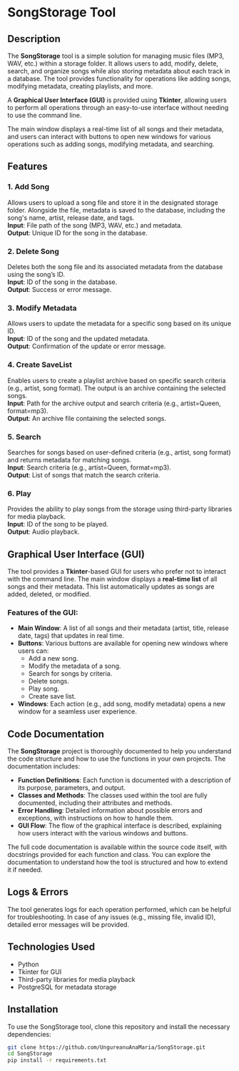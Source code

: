 # SongStorage Tool

## Description  
The **SongStorage** tool is a simple solution for managing music files (MP3, WAV, etc.) within a storage folder. It allows users to add, modify, delete, search, and organize songs while also storing metadata about each track in a database. The tool provides functionality for operations like adding songs, modifying metadata, creating playlists, and more. 

A **Graphical User Interface (GUI)** is provided using **Tkinter**, allowing users to perform all operations through an easy-to-use interface without needing to use the command line.

The main window displays a real-time list of all songs and their metadata, and users can interact with buttons to open new windows for various operations such as adding songs, modifying metadata, and searching.

## Features

### 1. **Add Song**  
Allows users to upload a song file and store it in the designated storage folder. Alongside the file, metadata is saved to the database, including the song's name, artist, release date, and tags.  
**Input**: File path of the song (MP3, WAV, etc.) and metadata.  
**Output**: Unique ID for the song in the database.

### 2. **Delete Song**  
Deletes both the song file and its associated metadata from the database using the song’s ID.  
**Input**: ID of the song in the database.  
**Output**: Success or error message.

### 3. **Modify Metadata**  
Allows users to update the metadata for a specific song based on its unique ID.  
**Input**: ID of the song and the updated metadata.  
**Output**: Confirmation of the update or error message.

### 4. **Create SaveList**  
Enables users to create a playlist archive based on specific search criteria (e.g., artist, song format). The output is an archive containing the selected songs.  
**Input**: Path for the archive output and search criteria (e.g., artist=Queen, format=mp3).  
**Output**: An archive file containing the selected songs.

### 5. **Search**  
Searches for songs based on user-defined criteria (e.g., artist, song format) and returns metadata for matching songs.  
**Input**: Search criteria (e.g., artist=Queen, format=mp3).  
**Output**: List of songs that match the search criteria.

### 6. **Play**  
Provides the ability to play songs from the storage using third-party libraries for media playback.  
**Input**: ID of the song to be played.  
**Output**: Audio playback.

## Graphical User Interface (GUI)
The tool provides a **Tkinter**-based GUI for users who prefer not to interact with the command line. The main window displays a **real-time list** of all songs and their metadata. This list automatically updates as songs are added, deleted, or modified. 

### Features of the GUI:
- **Main Window**: A list of all songs and their metadata (artist, title, release date, tags) that updates in real time.
- **Buttons**: Various buttons are available for opening new windows where users can:
  - Add a new song.
  - Modify the metadata of a song.
  - Search for songs by criteria.
  - Delete songs.
  - Play song.
  - Create save list.
- **Windows**: Each action (e.g., add song, modify metadata) opens a new window for a seamless user experience.

## Code Documentation
The **SongStorage** project is thoroughly documented to help you understand the code structure and how to use the functions in your own projects. The documentation includes:

- **Function Definitions**: Each function is documented with a description of its purpose, parameters, and output.
- **Classes and Methods**: The classes used within the tool are fully documented, including their attributes and methods.
- **Error Handling**: Detailed information about possible errors and exceptions, with instructions on how to handle them.
- **GUI Flow**: The flow of the graphical interface is described, explaining how users interact with the various windows and buttons.

The full code documentation is available within the source code itself, with docstrings provided for each function and class. You can explore the documentation to understand how the tool is structured and how to extend it if needed.

## Logs & Errors  
The tool generates logs for each operation performed, which can be helpful for troubleshooting. In case of any issues (e.g., missing file, invalid ID), detailed error messages will be provided.

## Technologies Used
- Python
- Tkinter for GUI
- Third-party libraries for media playback
- PostgreSQL for metadata storage

## Installation  
To use the SongStorage tool, clone this repository and install the necessary dependencies:

```bash
git clone https://github.com/UngureanuAnaMaria/SongStorage.git
cd SongStorage
pip install -r requirements.txt

